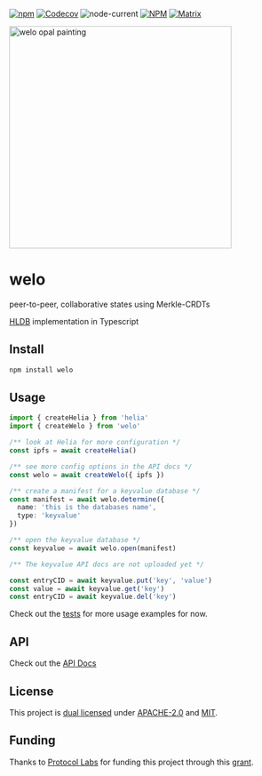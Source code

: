 [![npm](https://img.shields.io/npm/v/welo?style=flat-square)](https://www.npmjs.com/package/welo)
[![Codecov](https://img.shields.io/codecov/c/github/hldb/welo?style=flat-square)](https://app.codecov.io/gh/hldb/welo)
![node-current](https://img.shields.io/node/v/welo?style=flat-square)
[![NPM](https://img.shields.io/npm/l/welo?color=green&style=flat-square)](./LICENSE)
[![Matrix](https://img.shields.io/badge/chat-%23hldb%3Amatrix.org-blue?style=flat-square)](https://matrix.to/#/#hldb:matrix.org)

<img src="https://user-images.githubusercontent.com/36933094/215352217-b9c5aca3-bfdc-46e4-9b42-504e7992fef8.png" alt="welo opal painting" width="400"/>

# welo

peer-to-peer, collaborative states using Merkle-CRDTs

[HLDB](https://github.com/hldb) implementation in Typescript

## Install

```bash
npm install welo
```

## Usage

```typescript
import { createHelia } from 'helia'
import { createWelo } from 'welo'

/** look at Helia for more configuration */
const ipfs = await createHelia()

/** see more config options in the API docs */
const welo = await createWelo({ ipfs })

/** create a manifest for a keyvalue database */
const manifest = await welo.determine({
  name: 'this is the databases name',
  type: 'keyvalue'
})

/** open the keyvalue database */
const keyvalue = await welo.open(manifest)

/** The keyvalue API docs are not uploaded yet */

const entryCID = await keyvalue.put('key', 'value')
const value = await keyvalue.get('key')
const entryCID = await keyvalue.del('key')
```

Check out the [tests](./test) for more usage examples for now.

## API

Check out the [API Docs](https://hldb.github.io/welo)

## License

This project is [dual licensed](./LICENSE) under [APACHE-2.0](./LICENSE-APACHE) and [MIT](./LICENSE-MIT).

## Funding

Thanks to [Protocol Labs](https://protocol.io) for funding this project through this [grant](https://github.com/tabcat/rough-opal).
